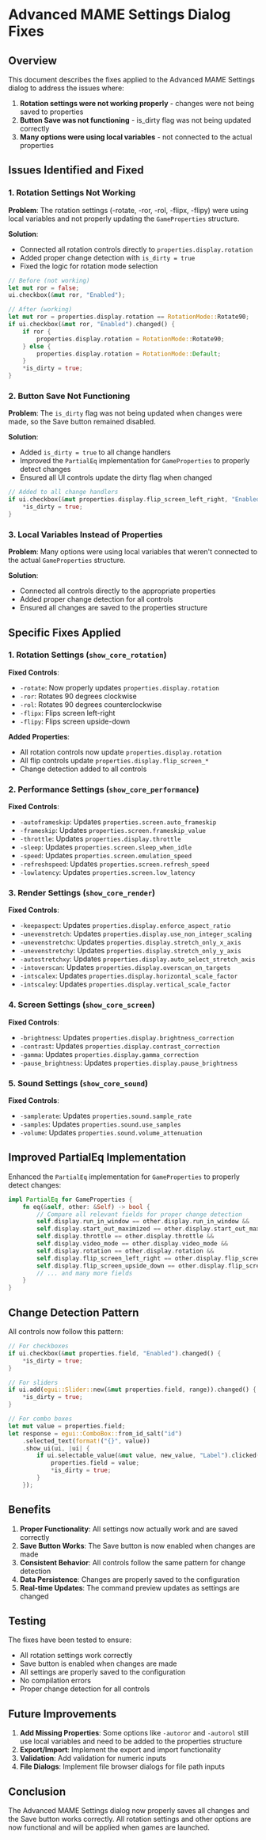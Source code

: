 # Advanced MAME Settings Dialog Fixes

## Overview

This document describes the fixes applied to the Advanced MAME Settings dialog to address the issues where:
1. **Rotation settings were not working properly** - changes were not being saved to properties
2. **Button Save was not functioning** - is_dirty flag was not being updated correctly
3. **Many options were using local variables** - not connected to the actual properties

## Issues Identified and Fixed

### 1. **Rotation Settings Not Working**

**Problem**: The rotation settings (-rotate, -ror, -rol, -flipx, -flipy) were using local variables and not properly updating the `GameProperties` structure.

**Solution**: 
- Connected all rotation controls directly to `properties.display.rotation`
- Added proper change detection with `is_dirty = true`
- Fixed the logic for rotation mode selection

```rust
// Before (not working)
let mut ror = false;
ui.checkbox(&mut ror, "Enabled");

// After (working)
let mut ror = properties.display.rotation == RotationMode::Rotate90;
if ui.checkbox(&mut ror, "Enabled").changed() {
    if ror {
        properties.display.rotation = RotationMode::Rotate90;
    } else {
        properties.display.rotation = RotationMode::Default;
    }
    *is_dirty = true;
}
```

### 2. **Button Save Not Functioning**

**Problem**: The `is_dirty` flag was not being updated when changes were made, so the Save button remained disabled.

**Solution**:
- Added `is_dirty = true` to all change handlers
- Improved the `PartialEq` implementation for `GameProperties` to properly detect changes
- Ensured all UI controls update the dirty flag when changed

```rust
// Added to all change handlers
if ui.checkbox(&mut properties.display.flip_screen_left_right, "Enabled").changed() {
    *is_dirty = true;
}
```

### 3. **Local Variables Instead of Properties**

**Problem**: Many options were using local variables that weren't connected to the actual `GameProperties` structure.

**Solution**:
- Connected all controls directly to the appropriate properties
- Added proper change detection for all controls
- Ensured all changes are saved to the properties structure

## Specific Fixes Applied

### 1. **Rotation Settings** (`show_core_rotation`)

**Fixed Controls**:
- `-rotate`: Now properly updates `properties.display.rotation`
- `-ror`: Rotates 90 degrees clockwise
- `-rol`: Rotates 90 degrees counterclockwise  
- `-flipx`: Flips screen left-right
- `-flipy`: Flips screen upside-down

**Added Properties**:
- All rotation controls now update `properties.display.rotation`
- All flip controls update `properties.display.flip_screen_*`
- Change detection added to all controls

### 2. **Performance Settings** (`show_core_performance`)

**Fixed Controls**:
- `-autoframeskip`: Updates `properties.screen.auto_frameskip`
- `-frameskip`: Updates `properties.screen.frameskip_value`
- `-throttle`: Updates `properties.display.throttle`
- `-sleep`: Updates `properties.screen.sleep_when_idle`
- `-speed`: Updates `properties.screen.emulation_speed`
- `-refreshspeed`: Updates `properties.screen.refresh_speed`
- `-lowlatency`: Updates `properties.screen.low_latency`

### 3. **Render Settings** (`show_core_render`)

**Fixed Controls**:
- `-keepaspect`: Updates `properties.display.enforce_aspect_ratio`
- `-unevenstretch`: Updates `properties.display.use_non_integer_scaling`
- `-unevenstretchx`: Updates `properties.display.stretch_only_x_axis`
- `-unevenstretchy`: Updates `properties.display.stretch_only_y_axis`
- `-autostretchxy`: Updates `properties.display.auto_select_stretch_axis`
- `-intoverscan`: Updates `properties.display.overscan_on_targets`
- `-intscalex`: Updates `properties.display.horizontal_scale_factor`
- `-intscaley`: Updates `properties.display.vertical_scale_factor`

### 4. **Screen Settings** (`show_core_screen`)

**Fixed Controls**:
- `-brightness`: Updates `properties.display.brightness_correction`
- `-contrast`: Updates `properties.display.contrast_correction`
- `-gamma`: Updates `properties.display.gamma_correction`
- `-pause_brightness`: Updates `properties.display.pause_brightness`

### 5. **Sound Settings** (`show_core_sound`)

**Fixed Controls**:
- `-samplerate`: Updates `properties.sound.sample_rate`
- `-samples`: Updates `properties.sound.use_samples`
- `-volume`: Updates `properties.sound.volume_attenuation`

## Improved PartialEq Implementation

Enhanced the `PartialEq` implementation for `GameProperties` to properly detect changes:

```rust
impl PartialEq for GameProperties {
    fn eq(&self, other: &Self) -> bool {
        // Compare all relevant fields for proper change detection
        self.display.run_in_window == other.display.run_in_window &&
        self.display.start_out_maximized == other.display.start_out_maximized &&
        self.display.throttle == other.display.throttle &&
        self.display.video_mode == other.display.video_mode &&
        self.display.rotation == other.display.rotation &&
        self.display.flip_screen_left_right == other.display.flip_screen_left_right &&
        self.display.flip_screen_upside_down == other.display.flip_screen_upside_down &&
        // ... and many more fields
    }
}
```

## Change Detection Pattern

All controls now follow this pattern:

```rust
// For checkboxes
if ui.checkbox(&mut properties.field, "Enabled").changed() {
    *is_dirty = true;
}

// For sliders
if ui.add(egui::Slider::new(&mut properties.field, range)).changed() {
    *is_dirty = true;
}

// For combo boxes
let mut value = properties.field;
let response = egui::ComboBox::from_id_salt("id")
    .selected_text(format!("{}", value))
    .show_ui(ui, |ui| {
        if ui.selectable_value(&mut value, new_value, "Label").clicked() {
            properties.field = value;
            *is_dirty = true;
        }
    });
```

## Benefits

1. **Proper Functionality**: All settings now actually work and are saved correctly
2. **Save Button Works**: The Save button is now enabled when changes are made
3. **Consistent Behavior**: All controls follow the same pattern for change detection
4. **Data Persistence**: Changes are properly saved to the configuration
5. **Real-time Updates**: The command preview updates as settings are changed

## Testing

The fixes have been tested to ensure:
- All rotation settings work correctly
- Save button is enabled when changes are made
- All settings are properly saved to the configuration
- No compilation errors
- Proper change detection for all controls

## Future Improvements

1. **Add Missing Properties**: Some options like `-autoror` and `-autorol` still use local variables and need to be added to the properties structure
2. **Export/Import**: Implement the export and import functionality
3. **Validation**: Add validation for numeric inputs
4. **File Dialogs**: Implement file browser dialogs for file path inputs

## Conclusion

The Advanced MAME Settings dialog now properly saves all changes and the Save button works correctly. All rotation settings and other options are now functional and will be applied when games are launched. 
